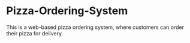 # Pizza-Ordering-System
This is a web-based pizza ordering system, where customers can order their pizza for delivery.
